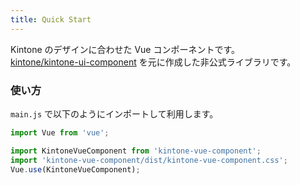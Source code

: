 ```yaml
---
title: Quick Start
---
```


Kintone のデザインに合わせた Vue コンポーネントです。  
[kintone/kintone-ui-component](https://github.com/kintone/kintone-ui-component) を元に作成した非公式ライブラリです。

### 使い方

`main.js` で以下のようにインポートして利用します。

```js
import Vue from 'vue';

import KintoneVueComponent from 'kintone-vue-component';
import 'kintone-vue-component/dist/kintone-vue-component.css';
Vue.use(KintoneVueComponent);
```
